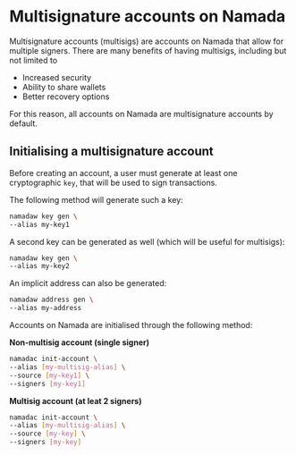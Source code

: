 # Multisignature accounts on Namada

Multisignature accounts (multisigs) are accounts on Namada that allow for multiple signers. There are many benefits of having multisigs, including but not limited to 

- Increased security
- Ability to share wallets
- Better recovery options

For this reason, all accounts on Namada are multisignature accounts by default.

## Initialising a multisignature account

Before creating an account, a user must generate at least one cryptographic `key`, that will be used to sign transactions.

The following method will generate such a key:
```bash
namadaw key gen \
--alias my-key1
```
A second key can be generated as well (which will be useful for multisigs):
```bash
namadaw key gen \
--alias my-key2
```

An implicit address can also be generated:
```bash
namadaw address gen \
--alias my-address
```

Accounts on Namada are initialised through the following method:

**Non-multisig account (single signer)**
```bash
namadac init-account \
--alias [my-multisig-alias] \
--source [my-key1] \
--signers [my-key1]
```

**Multisig account (at leat 2 signers)**
```bash
namadac init-account \
--alias [my-multisig-alias] \
--source [my-key] \
--signers [my-key]
```
